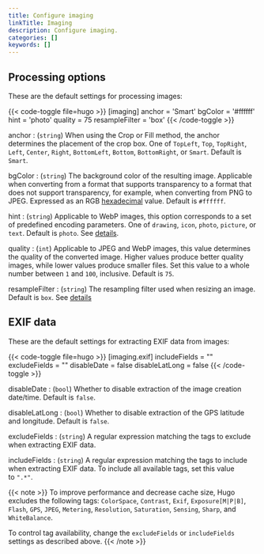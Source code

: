 ```yaml
---
title: Configure imaging
linkTitle: Imaging
description: Configure imaging.
categories: []
keywords: []
---
```


## Processing options

These are the default settings for processing images:

{{< code-toggle file=hugo >}}
[imaging]
anchor = 'Smart'
bgColor = '#ffffff'
hint = 'photo'
quality = 75
resampleFilter = 'box'
{{< /code-toggle >}}


anchor
: (`string`) When using the Crop or Fill method, the anchor determines the placement of the crop box. One of `TopLeft`, `Top`, `TopRight`, `Left`, `Center`, `Right`, `BottomLeft`, `Bottom`, `BottomRight`, or `Smart`. Default is `Smart`.

bgColor
: (`string`) The background color of the resulting image. Applicable when converting from a format that supports transparency to a format that does not support transparency, for example, when converting from PNG to JPEG. Expressed as an RGB [hexadecimal] value. Default is `#ffffff`.

[hexadecimal]: https://developer.mozilla.org/en-US/docs/Web/CSS/hex-color

hint
: (`string`) Applicable to WebP images, this option corresponds to a set of predefined encoding parameters. One of `drawing`, `icon`, `photo`, `picture`, or `text`. Default is `photo`. See&nbsp;[details](/content-management/image-processing/#hint).

quality
: (`int`) Applicable to JPEG and WebP images, this value determines the quality of the converted image. Higher values produce better quality images, while lower values produce smaller files. Set this value to a whole number between `1` and `100`, inclusive. Default is `75`.

resampleFilter
: (`string`) The resampling filter used when resizing an image. Default is `box`. See&nbsp;[details](/content-management/image-processing/#resampling-filter)

## EXIF data

These are the default settings for extracting EXIF data from images:

{{< code-toggle file=hugo >}}
[imaging.exif]
includeFields = ""
excludeFields = ""
disableDate = false
disableLatLong = false
{{< /code-toggle >}}

disableDate
: (`bool`) Whether to disable extraction of the image creation date/time. Default is `false`.

disableLatLong
: (`bool`) Whether to disable extraction of the GPS latitude and longitude. Default is `false`.

excludeFields
: (`string`) A regular expression matching the tags to exclude when extracting EXIF data.

includeFields
: (`string`) A regular expression matching the tags to include when extracting EXIF data. To include all available tags, set this value to&nbsp;`".*"`.

{{< note >}}
To improve performance and decrease cache size, Hugo excludes the following tags: `ColorSpace`, `Contrast`, `Exif`, `Exposure[M|P|B]`, `Flash`, `GPS`, `JPEG`, `Metering`, `Resolution`, `Saturation`, `Sensing`, `Sharp`, and `WhiteBalance`.

To control tag availability, change the `excludeFields` or `includeFields` settings as described above.
{{< /note >}}
